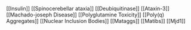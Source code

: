 [[Insulin]]
[[Spinocerebellar ataxia]]
[[Deubiquitinase]]
[[Ataxin-3]]
[[Machado-joseph Disease]]
[[Polyglutamine Toxicity]]
[[Poly(q) Aggregates]]
[[Nuclear Inclusion Bodies]]
[[Mataggs]]
[[Matibs]]
[[Mjd1]]
